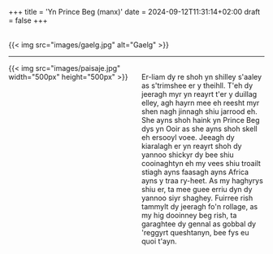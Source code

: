 +++
title = 'Yn Prince Beg (manx)'
date = 2024-09-12T11:31:14+02:00
draft = false
+++

<br/>
{{< img src="images/gaelg.jpg" alt="Gaelg" >}}

--------------------------------------

<div style="display: flex; align-items: flex-start;">
  <div style="flex: 1; margin-right: 20px;">
    {{< img src="images/paisaje.jpg" width="500px" height="500px" >}}
  </div>
  <div style="flex: 1;">
<br/>
Er-liam dy re shoh yn shilley s'aaley as s'trimshee er y theihll. T'eh dy jeeragh myr yn reayrt t'er y duillag elley, agh hayrn mee eh reesht myr shen nagh jinnagh shiu jarrood eh. She ayns shoh haink yn Prince Beg dys yn Ooir as she ayns shoh skell eh ersooyl voee.
Jeeagh dy kiaralagh er yn reayrt shoh dy yannoo shickyr dy bee shiu cooinaghtyn eh my vees shiu troailt stiagh ayns faasagh ayns Africa ayns y traa ry-heet. As my haghyrys shiu er, ta mee guee erriu dyn dy yannoo siyr shaghey. Fuirree rish tammylt dy jeeragh fo'n rollage, as my hig dooinney beg rish, ta garaghtee dy gennal as gobbal dy 'reggyrt queshtanyn, bee fys eu quoi t'ayn.
  </div>
</div>
